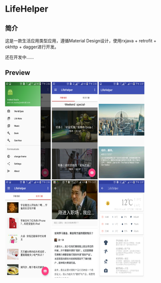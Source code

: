 # LifeHelper

## 简介
  这是一款生活应用类型应用，遵循Material Design设计，使用rxjava + retrofit + okhttp + dagger进行开发。


还在开发中......


## Preview
  <img width="150" height="320" src="/screen_shot/screen_shot01.png"/>  <img width="150" height="320" src="/screen_shot/screen_shot02.png"/>
<img width="150" height="320" src="/screen_shot/screen_shot03.png"/><br/>
  <img width="150" height="320" src="/screen_shot/screen_shot04.png"/>
  <img width="150" height="320" src="/screen_shot/screen_shot05.png"/>  <img width="150" height="320" src="/screen_shot/screen_shot06.png"/>


